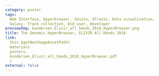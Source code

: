```yaml
---
category: poster
tags: 
  Web Interface, Hyperbrowser, GSuite, GTracks, Data visualisation, 
  Galaxy, Track collection, End user, Developer
previewImg: Gundersen_Elixir_all_hands_2018_HyperBrowser.png
title: The Genomic HyperBrowser, ELIXIR All-Hands 2018
link: 
  this.$getNonImageAssetPath(
  materials
  posters,
  Gundersen_Elixir_all_hands_2018_HyperBrowser.pdf
  )
external: false
---
```

